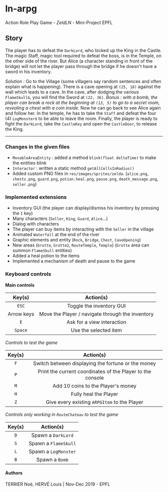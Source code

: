 # ln-arpg

Action Role Play Game - *ZeldLN* - Mini-Project EPFL

## Story
The player has to defeat the `DarkLord`, who locked up the King in the Castle. 
The magic Staff, magic tool required to defeat the boss, is in the Temple, on the other side of the river.
But Alice (a character standing in front of the bridge) will not let the player pass through the bridge if he doesn't have a sword in his inventory.

*Solution :* Go to the Village (some villagers say random sentences and often explain what is happening).
            There is a cave opening at `(25, 18)` against the wall which leads to a cave.
            In the cave, after dodging the various `FlameSkull`s, you will find the Sword at `(22, 36)`. 
            *Bonus : with a bomb, the player can break a rock at the beginning at `(13, 5)` to go to a secret room, revealing a chest with a coin inside*.
            Now he can go back to see Alice again and follow her. In the temple, he has to take the `Staff` and defeat the four (4) `LogMonster`s to be able to leave the room.
            Finally, the player is ready to fight the `DarkLord`, take the `CastleKey` and open the `CastleDoor`, to release the King.
            
---

### Changes in the given files 
- `MovableAreaEntity` : added a method `blink(float deltaTime)` to make the entities blink
- `Interactor` : written a static method `getAllCellsInRadius()`
- Added custom PNG files in `res/images/sprites/zelda`. (`alice.png`, `chests.png`, `guard.png`, `potion.heal.png`, `pause.png`, `death_message.png`, `seller.png`)

### Implemented extensions
- Inventory GUI (the player can display/dismiss his inventory by pressing the `I` key)
- Many characters (`Seller`, `King`, `Guard`, `Alice`...)
- Dialog with characters
- The player can buy items by interacting with the `Seller` in the village
- Animated `Waterfall` at the end of the river
- Graphic elements and entity (`Rock`, `Bridge`, `Chest`, `CaveOpening`)
- New areas (`Grotte`, `Grotte2`, `RouteTemple`, `Temple`) (`Grotte` area can summon `FlameSkull` entities)
- Added a heal potion to the items
- Implemented a mechanism of death and pause to the game
            
### Keyboard controls

**Main controls**

|   Key(s)   |                     Action(s)                    |
|:----------:|:------------------------------------------------:|
|    `ESC`   |             Toggle the inventory GUI             |
| Arrow keys | Move the Player / navigate through the inventory |
|     `E`    |            Ask for a view interaction            |
|   `Space`  |               Use the selected item              |

*Controls to test the game*

| Key(s) |                          Action(s)                         |
|:------:|:----------------------------------------------------------:|
|   `F`  |     Switch between displaying the fortune or the money     |
|   `P`  | Print the current coordinates of the Player to the console |
|   `M`  |             Add 10 coins to the Player's money             |
|   `H`  |                    Fully heal the Player                   |
|   `Z`  |        Give every existing `ARPGItem` to the Player        |

*Controls only working in `RouteChateau` to test the game*

| Key(s) |       Action(s)      |
|:------:|:--------------------:|
|   `D`  |  Spawn a `DarkLord`  |
|   `S`  | Spawn a `FlameSkull` |
|   `L`  | Spawn a `LogMonster` |
|   `B`  |    Spawn a `Bomb`    |

#### Authors

TERRIER Noé, HERVÉ Louis | Nov-Dec 2019 - EPFL
